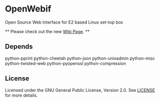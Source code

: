 OpenWebif
=========
Open Source Web Interface for E2 based Linux set-top box

** Please check out the new [Wiki Page](https://github.com/E2OpenPlugins/e2openplugin-OpenWebif/wiki). **

Depends
-------
python-pprint
python-cheetah
python-json
python-unixadmin
python-misc
python-twisted-web
python-pyopenssl
python-compression

License
-------
Licensed under the GNU General Public License, Version 2.0. See [LICENSE](https://github.com/E2OpenPlugins/e2openplugin-OpenWebif/blob/master/LICENSE.txt) for more details.

